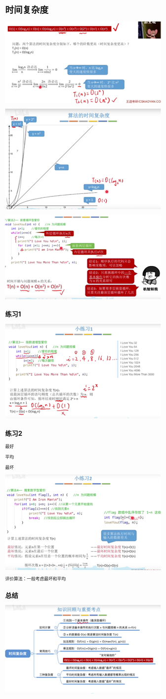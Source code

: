 # 时间复杂度

![image-20200801144419463](https://raw.githubusercontent.com/yanzhenxing123/blogImg/master/typora202008/22/111024-200808.png)

![image-20200801144434632](https://raw.githubusercontent.com/yanzhenxing123/blogImg/master/typora202008/22/111029-568926.png)

![image-20200801144613562](https://raw.githubusercontent.com/yanzhenxing123/blogImg/master/typora202008/22/111034-29738.png)

## 练习1

![image-20200801144725831](https://raw.githubusercontent.com/yanzhenxing123/blogImg/master/typora202008/22/111040-524392.png)

## 练习2

最好

平均 

最坏

 

![image-20200801144904480](https://raw.githubusercontent.com/yanzhenxing123/blogImg/master/typora202008/22/111047-630423.png)

评价算法：一般考虑最坏和平均



## 总结

![image-20200801144940295](https://raw.githubusercontent.com/yanzhenxing123/blogImg/master/typora202008/22/111054-612168.png)